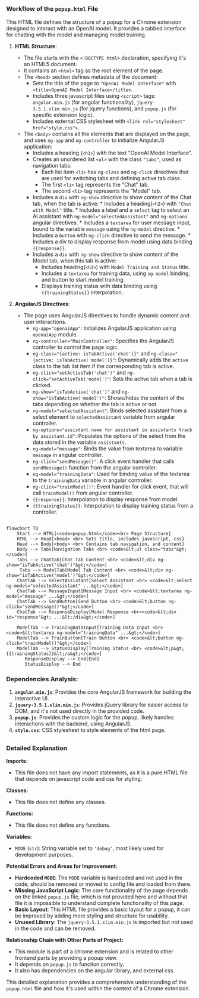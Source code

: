 ## <algorithm>

### Workflow of the `popup.html` File

This HTML file defines the structure of a popup for a Chrome extension designed to interact with an OpenAI model. It provides a tabbed interface for chatting with the model and managing model training.

1.  **HTML Structure**:
    *   The file starts with the `<!DOCTYPE html>` declaration, specifying it's an HTML5 document.
    *   It contains an `<html>` tag as the root element of the page.
    *   The `<head>` section defines metadata of the document:
        *   Sets the title of the page to `"OpenAI Model Interface"` with `<title>OpenAI Model Interface</title>`.
        *   Includes three javascript files using  `<script>` tags: `angular.min.js` (for angular functionality), `jquery-3.5.1.slim.min.js` (for jquery functions), and `popup.js` (for specific extension logic).
         *   Includes external CSS stylesheet with `<link rel="stylesheet" href="style.css">`.
    *   The `<body>` contains all the elements that are displayed on the page, and uses `ng-app` and `ng-controller` to initialize AngularJS application:
        *  Includes a heading (`<h1>`) with the text "OpenAI Model Interface".
        *  Creates an unordered list `<ul>` with the class `"tabs"`, used as navigation tabs:
           *   Each list item `<li>` has `ng-class` and `ng-click` directives that are used for switching tabs and defining active tab class.
           *   The first `<li>` tag represents the "Chat" tab.
           *  The second `<li>` tag represents the "Model" tab.
        *    Includes a `div` with `ng-show` directive to show content of the Chat tab, when the tab is active:
            *   Includes a heading(`<h2>`) with `"Chat with Model"` title.
            *   Includes a label and a `select` tag to select an AI assistant with `ng-model="selectedAssistant"` and `ng-options` angular directives.
            *  Includes a `textarea` for user message input, bound to the variable `message` using the `ng-model` directive.
            *  Includes a `button` with `ng-click` directive to send the message.
            *   Includes a div to display response from model using data binding `{{response}}`.
        *  Includes a `div` with `ng-show` directive to show content of the Model tab, when this tab is active:
            *    Includes heading(`<h2>`) with `Model Training and Status` title.
            *   Includes a `textarea` for training data, using `ng-model` binding, and button to start model training.
             *    Displays training status with data binding using `{{trainingStatus}}` interpolation.

2.  **AngularJS Directives**:
    *   The page uses AngularJS directives to handle dynamic content and user interactions.
        *   `ng-app="openaiApp"`: Initializes AngularJS application using `openaiApp` module.
        *   `ng-controller="MainController"`: Specifies the AngularJS controller to control the page logic.
        *  `ng-class="{active: isTabActive('chat')}"` and `ng-class="{active: isTabActive('model')}"`: Dynamically adds the `active` class to the tab list item if the corresponding tab is active.
        *   `ng-click="setActiveTab('chat')"` and `ng-click="setActiveTab('model')"`: Sets the active tab when a tab is clicked.
         * `ng-show="isTabActive('chat')"` and `ng-show="isTabActive('model')"`:  Shows/hides the content of the tabs depending on whether the tab is active or not.
        *   `ng-model="selectedAssistant"`: Binds selected assistant from a select element to `selectedAssistant` variable from angular controller.
        *   `ng-options="assistant.name for assistant in assistants track by assistant.id"`: Populates the options of the select from the data stored in the variable `assistants`.
        *   `ng-model="message"`: Binds the value from textarea to variable `message` in angular controller.
        *   `ng-click="sendMessage()"`:  A click event handler that calls `sendMessage()` function from the angular controller.
         *  `ng-model="trainingData"`: Used for binding value of the textarea to the `trainingData` variable in angular controller.
         *  `ng-click="trainModel()"`: Event handler for click event, that will call `trainModel()` from angular controller.
         *   `{{response}}`: Interpolation to display response from model.
        *    `{{trainingStatus}}`: Interpolation to display training status from a controller.

## <mermaid>

```mermaid
flowchart TD
    Start --> HTML[<code>popup.html</code><br> Page Structure]
    HTML --> Head[<head> <br> Sets title, includes javascript, css]
    Head --> Body[<body> <br> Contains tab navigation, and content]
    Body --> Tabs[Navigation Tabs <br> <code>&lt;ul class="tabs"&gt;</code>]
    Tabs --> ChatTab[Chat Tab Content <br> <code>&lt;div ng-show="isTabActive('chat')"&gt;</code>]
     Tabs --> ModelTab[Model Tab Content <br> <code>&lt;div ng-show="isTabActive('model')"&gt;</code>]
    ChatTab --> SelectAssistant[Select Assistant <br> <code>&lt;select ng-model="selectedAssistant" ...&gt;</code>]
    ChatTab --> MessageInput[Message Input <br> <code>&lt;textarea ng-model="message" ...&gt;</code>]
    ChatTab --> SendButton[Send Button <br> <code>&lt;button ng-click="sendMessage()"&gt;</code>]
    ChatTab --> ResponseDisplay[Model Response <br><code>&lt;div id="response"&gt; ...&lt;/div&gt;</code>]

    ModelTab --> TrainingDataInput[Training Data Input <br> <code>&lt;textarea ng-model="trainingData" ...&gt;</code>]
    ModelTab --> TrainButton[Train Button <br> <code>&lt;button ng-click="trainModel()"&gt;</code>]
    ModelTab --> StatusDisplay[Training Status <br> <code>&lt;p&gt;{{trainingStatus}}&lt;/p&gt;</code>]
       ResponseDisplay --> End[End]
       StatusDisplay --> End
```

### Dependencies Analysis:

1.  **`angular.min.js`**: Provides the core AngularJS framework for building the interactive UI.
2.  **`jquery-3.5.1.slim.min.js`**: Provides jQuery library for easier access to DOM, and it's not used directly in the provided code.
3.  **`popup.js`**: Provides the custom logic for the popup, likely handles interactions with the backend, using AngularJS.
4.  **`style.css`**: CSS stylesheet to style elements of the html page.

## <explanation>

### Detailed Explanation

**Imports:**

*   This file does not have any import statements, as it is a pure HTML file that depends on javascript code and css for styling.

**Classes:**

*   This file does not define any classes.

**Functions:**

*   This file does not define any functions.

**Variables:**

*   `MODE` (`str`): String variable set to `'debug'`, most likely used for development purposes.

**Potential Errors and Areas for Improvement:**

*   **Hardcoded `MODE`**: The `MODE` variable is hardcoded and not used in the code, should be removed or moved to config file and loaded from there.
*  **Missing JavaScript Logic**:  The core functionality of the page depends on the linked `popup.js` file, which is not provided here and without that file it is impossible to understand complete functionality of this page.
*   **Basic Layout**: This HTML file provides a basic layout for a popup, it can be improved by adding more styling and structure for usability.
* **Unused Library**: The `jquery-3.5.1.slim.min.js` is imported but not used in the code and can be removed.

**Relationship Chain with Other Parts of Project:**

*   This module is part of a chrome extension and is related to other frontend parts by providing a popup view.
*   It depends on `popup.js` to function correctly.
*   It also has dependencies on the angular library, and external css.

This detailed explanation provides a comprehensive understanding of the `popup.html` file and how it's used within the context of a Chrome extension.